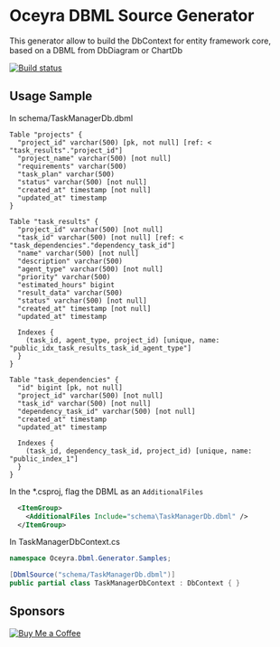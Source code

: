 # Oceyra DBML Source Generator
This generator allow to build the DbContext for entity framework core, based on a DBML from DbDiagram or ChartDb

[![Build status](https://github.com/oceyra/oceyra-dbml-generator/actions/workflows/publish.yaml/badge.svg?branch=main&event=push)](github.com/oceyra/oceyra-dbml-generator/actions/workflows/publish.yaml?query=branch%3Amain+event%3Apush)

## Usage Sample
In schema/TaskManagerDb.dbml
```dbml
Table "projects" {
  "project_id" varchar(500) [pk, not null] [ref: < "task_results"."project_id"]
  "project_name" varchar(500) [not null]
  "requirements" varchar(500)
  "task_plan" varchar(500)
  "status" varchar(500) [not null]
  "created_at" timestamp [not null]
  "updated_at" timestamp
}

Table "task_results" {
  "project_id" varchar(500) [not null]
  "task_id" varchar(500) [not null] [ref: < "task_dependencies"."dependency_task_id"]
  "name" varchar(500) [not null]
  "description" varchar(500)
  "agent_type" varchar(500) [not null]
  "priority" varchar(500)
  "estimated_hours" bigint
  "result_data" varchar(500)
  "status" varchar(500) [not null]
  "created_at" timestamp [not null]
  "updated_at" timestamp

  Indexes {
    (task_id, agent_type, project_id) [unique, name: "public_idx_task_results_task_id_agent_type"]
  }
}

Table "task_dependencies" {
  "id" bigint [pk, not null]
  "project_id" varchar(500) [not null]
  "task_id" varchar(500) [not null]
  "dependency_task_id" varchar(500) [not null]
  "created_at" timestamp
  "updated_at" timestamp

  Indexes {
    (task_id, dependency_task_id, project_id) [unique, name: "public_index_1"]
  }
}
```

In the *.csproj, flag the DBML as an ```AdditionalFiles```
```xml
  <ItemGroup>
    <AdditionalFiles Include="schema\TaskManagerDb.dbml" />
  </ItemGroup>
```

In TaskManagerDbContext.cs
```c#
namespace Oceyra.Dbml.Generator.Samples;

[DbmlSource("schema/TaskManagerDb.dbml")]
public partial class TaskManagerDbContext : DbContext { }
```

## Sponsors

[![Buy Me a Coffee](https://raw.githubusercontent.com/calimero100582/calimero100582.github.io/refs/heads/main/images/sponsors/buymeacoffee/default-blue.png)](https://www.buymeacoffee.com/pierduchp)